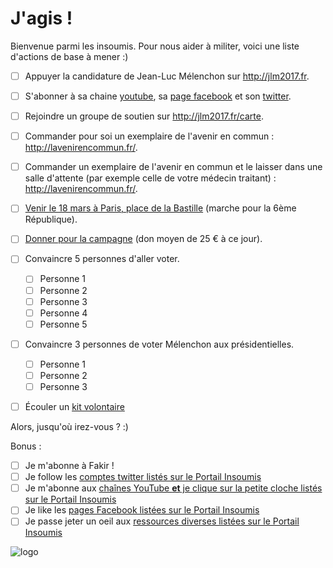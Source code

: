 # J'agis !

Bienvenue parmi les insoumis. Pour nous aider à militer, voici une liste d'actions de base à mener :)

 - [ ] Appuyer la candidature de Jean-Luc Mélenchon sur http://jlm2017.fr.
 
 - [ ] S'abonner à sa chaine [youtube](https://www.youtube.com/user/placeaupeuple), sa [page facebook](https://www.facebook.com/JLMelenchon/) et son [twitter](https://twitter.com/jlmelenchon).
 
 - [ ] Rejoindre un groupe de soutien sur http://jlm2017.fr/carte.
 
 - [ ] Commander pour soi un exemplaire de l'avenir en commun : http://lavenirencommun.fr/.
 
 - [ ] Commander un exemplaire de l'avenir en commun et le laisser dans une salle d'attente (par exemple celle de votre médecin traitant) : http://lavenirencommun.fr/.
 
 - [ ] [Venir le 18 mars à Paris, place de la Bastille](http://www.jlm2017.fr/rendez_vous_place_de_la_bastille_le_18_mars_2017) (marche pour la 6ème République).
 
 - [ ] [Donner pour la campagne](https://dons.jlm2017.fr/) (don moyen de 25 € à ce jour).
 
 - [ ] Convaincre 5 personnes d'aller voter.
   - [ ] Personne 1
   - [ ] Personne 2
   - [ ] Personne 3
   - [ ] Personne 4
   - [ ] Personne 5
 
 - [ ] Convaincre 3 personnes de voter Mélenchon aux présidentielles.
   - [ ] Personne 1
   - [ ] Personne 2
   - [ ] Personne 3
 
 - [ ] Écouler un [kit volontaire](https://materiel.jlm2017.fr/produit/kit-de-10-programmes-lavenir-commun/)
 
 Alors, jusqu'où irez-vous ? :)
 
 Bonus : 
 - [ ] Je m'abonne à Fakir ! 
 - [ ] Je follow les [comptes twitter listés sur le Portail Insoumis](http://insoumis.online/twitter)
 - [ ] Je m'abonne aux [chaînes YouTube **et** je clique sur la petite cloche listés sur le Portail Insoumis](http://insoumis.online/youtube)
 - [ ] Je like les [pages Facebook listées sur le Portail Insoumis](http://insoumis.online/facebook)
 - [ ] Je passe jeter un oeil aux [ressources diverses listées sur le Portail Insoumis](http://insoumis.online/autres-ressources)
 
 ![logo](https://actus.jlm2017.fr/app/uploads/2016/06/actualites-jlm-2017-la-france-insoumise.jpg)
